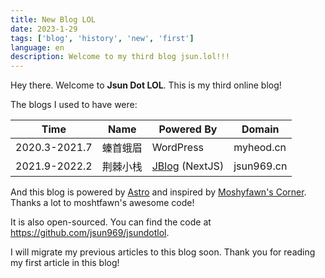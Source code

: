 ```yaml
---
title: New Blog LOL
date: 2023-1-29
tags: ['blog', 'history', 'new', 'first']
language: en
description: Welcome to my third blog jsun.lol!!!
---
```


Hey there. Welcome to **Jsun Dot LOL**. This is my third online blog!

The blogs I used to have were:

| Time          | Name     | Powered By                                         | Domain     |
| ------------- | -------- | -------------------------------------------------- | ---------- |
| 2020.3-2021.7 | 螓首蛾眉 | WordPress                                          | myheod.cn  |
| 2021.9-2022.2 | 荆棘小栈 | [JBlog](https://github.com/jsun969/JBlog) (NextJS) | jsun969.cn |

And this blog is powered by [Astro](https://astro.build/) and inspired by [Moshyfawn's Corner](https://moshyfawn.dev/). Thanks a lot to moshtfawn's awesome code!

It is also open-sourced. You can find the code at <https://github.com/jsun969/jsundotlol>.

I will migrate my previous articles to this blog soon. Thank you for reading my first article in this blog!
